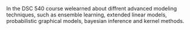  In the DSC 540 course welearned about diffrent advanced modeling techniques, such as ensemble learning, extended linear models, probabilistic graphical models, bayesian inference and kernel methods.
